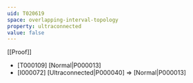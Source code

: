 ```yaml
---
uid: T020619
space: overlapping-interval-topology
property: ultraconnected
value: false
---
```

[[Proof]]

* [T000109] [Normal|P000013]
* [I000072] [Ultraconnected|P000040] => [Normal|P000013]

